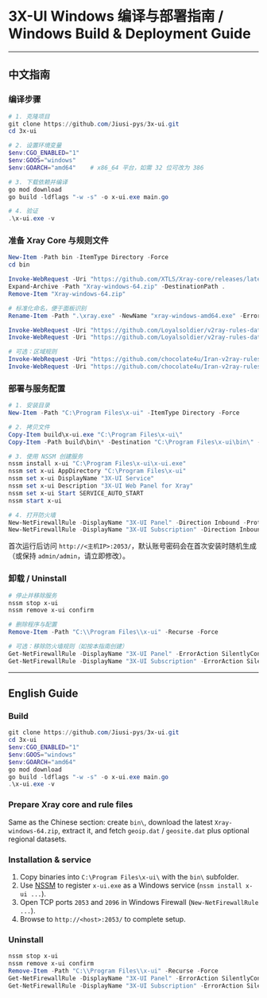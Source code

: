 # 3X-UI Windows 编译与部署指南 / Windows Build & Deployment Guide

---

## 中文指南

### 编译步骤

```powershell
# 1. 克隆项目
git clone https://github.com/Jiusi-pys/3x-ui.git
cd 3x-ui

# 2. 设置环境变量
$env:CGO_ENABLED="1"
$env:GOOS="windows"
$env:GOARCH="amd64"    # x86_64 平台，如需 32 位可改为 386

# 3. 下载依赖并编译
go mod download
go build -ldflags "-w -s" -o x-ui.exe main.go

# 4. 验证
.\x-ui.exe -v
```

### 准备 Xray Core 与规则文件

```powershell
New-Item -Path bin -ItemType Directory -Force
cd bin

Invoke-WebRequest -Uri "https://github.com/XTLS/Xray-core/releases/latest/download/Xray-windows-64.zip" -OutFile "Xray-windows-64.zip"
Expand-Archive -Path "Xray-windows-64.zip" -DestinationPath .
Remove-Item "Xray-windows-64.zip"

# 标准化命名，便于面板识别
Rename-Item -Path ".\xray.exe" -NewName "xray-windows-amd64.exe" -ErrorAction SilentlyContinue

Invoke-WebRequest -Uri "https://github.com/Loyalsoldier/v2ray-rules-dat/releases/latest/download/geoip.dat" -OutFile "geoip.dat"
Invoke-WebRequest -Uri "https://github.com/Loyalsoldier/v2ray-rules-dat/releases/latest/download/geosite.dat" -OutFile "geosite.dat"

# 可选：区域规则
Invoke-WebRequest -Uri "https://github.com/chocolate4u/Iran-v2ray-rules/releases/latest/download/geoip.dat" -OutFile "geoip_IR.dat"
Invoke-WebRequest -Uri "https://github.com/chocolate4u/Iran-v2ray-rules/releases/latest/download/geosite.dat" -OutFile "geosite_IR.dat"
```

### 部署与服务配置

```powershell
# 1. 安装目录
New-Item -Path "C:\Program Files\x-ui" -ItemType Directory -Force

# 2. 拷贝文件
Copy-Item build\x-ui.exe "C:\Program Files\x-ui\"
Copy-Item -Path build\bin\* -Destination "C:\Program Files\x-ui\bin\" -Recurse

# 3. 使用 NSSM 创建服务
nssm install x-ui "C:\Program Files\x-ui\x-ui.exe"
nssm set x-ui AppDirectory "C:\Program Files\x-ui"
nssm set x-ui DisplayName "3X-UI Service"
nssm set x-ui Description "3X-UI Web Panel for Xray"
nssm set x-ui Start SERVICE_AUTO_START
nssm start x-ui

# 4. 打开防火墙
New-NetFirewallRule -DisplayName "3X-UI Panel" -Direction Inbound -Protocol TCP -LocalPort 2053 -Action Allow
New-NetFirewallRule -DisplayName "3X-UI Subscription" -Direction Inbound -Protocol TCP -LocalPort 2096 -Action Allow
```

首次运行后访问 `http://<主机IP>:2053/`，默认账号密码会在首次安装时随机生成（或保持 `admin/admin`，请立即修改）。

### 卸载 / Uninstall

```powershell
# 停止并移除服务
nssm stop x-ui
nssm remove x-ui confirm

# 删除程序与配置
Remove-Item -Path "C:\\Program Files\\x-ui" -Recurse -Force

# 可选：移除防火墙规则（如按本指南创建）
Get-NetFirewallRule -DisplayName "3X-UI Panel" -ErrorAction SilentlyContinue | Remove-NetFirewallRule
Get-NetFirewallRule -DisplayName "3X-UI Subscription" -ErrorAction SilentlyContinue | Remove-NetFirewallRule
```

---

## English Guide

### Build

```powershell
git clone https://github.com/Jiusi-pys/3x-ui.git
cd 3x-ui
$env:CGO_ENABLED="1"
$env:GOOS="windows"
$env:GOARCH="amd64"
go mod download
go build -ldflags "-w -s" -o x-ui.exe main.go
.\x-ui.exe -v
```

### Prepare Xray core and rule files

Same as the Chinese section: create `bin\`, download the latest `Xray-windows-64.zip`, extract it, and fetch `geoip.dat` / `geosite.dat` plus optional regional datasets.

### Installation & service

1. Copy binaries into `C:\Program Files\x-ui\` with the `bin\` subfolder.
2. Use [NSSM](https://nssm.cc/) to register `x-ui.exe` as a Windows service (`nssm install x-ui ...`).
3. Open TCP ports `2053` and `2096` in Windows Firewall (`New-NetFirewallRule ...`).
4. Browse to `http://<host>:2053/` to complete setup.

### Uninstall

```powershell
nssm stop x-ui
nssm remove x-ui confirm
Remove-Item -Path "C:\\Program Files\\x-ui" -Recurse -Force
Get-NetFirewallRule -DisplayName "3X-UI Panel" -ErrorAction SilentlyContinue | Remove-NetFirewallRule
Get-NetFirewallRule -DisplayName "3X-UI Subscription" -ErrorAction SilentlyContinue | Remove-NetFirewallRule
```
